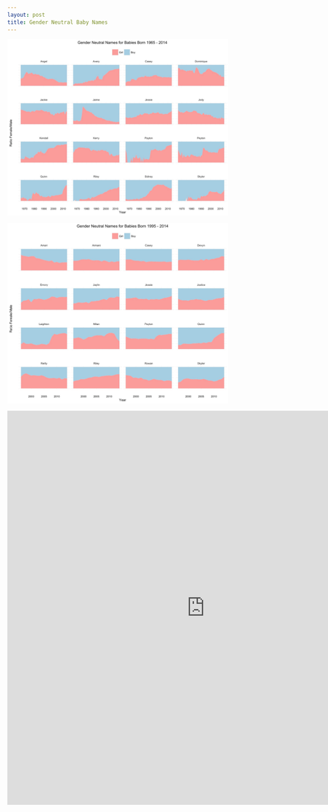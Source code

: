 ```yaml
---
layout: post
title: Gender Neutral Baby Names
---
```



![](/img/babynames1965.jpg)

![](/img/babynames1995.jpg)


<iframe 
src="https://apapiu.shinyapps.io/baby_names/" 
style="border: none; width: 900px; height: 900px">
</iframe>

